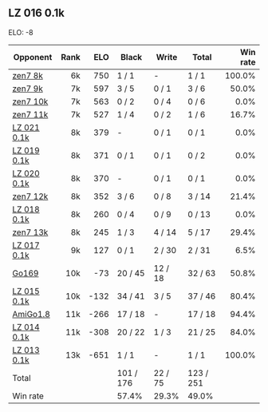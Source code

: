 ## LZ 016 0.1k ##

ELO: -8

Opponent | Rank | ELO | Black | Write | Total | Win rate
---------|-----:|----:|-------|-------|-------|-------:
[zen7 8k](zen7%208k.md) | 6k | 750 | 1 / 1 | - | 1 / 1 | 100.0%
[zen7 9k](zen7%209k.md) | 7k | 597 | 3 / 5 | 0 / 1 | 3 / 6 | 50.0%
[zen7 10k](zen7%2010k.md) | 7k | 563 | 0 / 2 | 0 / 4 | 0 / 6 | 0.0%
[zen7 11k](zen7%2011k.md) | 7k | 527 | 1 / 4 | 0 / 2 | 1 / 6 | 16.7%
[LZ 021 0.1k](LZ%20021%200.1k.md) | 8k | 379 | - | 0 / 1 | 0 / 1 | 0.0%
[LZ 019 0.1k](LZ%20019%200.1k.md) | 8k | 371 | 0 / 1 | 0 / 1 | 0 / 2 | 0.0%
[LZ 020 0.1k](LZ%20020%200.1k.md) | 8k | 370 | - | 0 / 1 | 0 / 1 | 0.0%
[zen7 12k](zen7%2012k.md) | 8k | 352 | 3 / 6 | 0 / 8 | 3 / 14 | 21.4%
[LZ 018 0.1k](LZ%20018%200.1k.md) | 8k | 260 | 0 / 4 | 0 / 9 | 0 / 13 | 0.0%
[zen7 13k](zen7%2013k.md) | 8k | 245 | 1 / 3 | 4 / 14 | 5 / 17 | 29.4%
[LZ 017 0.1k](LZ%20017%200.1k.md) | 9k | 127 | 0 / 1 | 2 / 30 | 2 / 31 | 6.5%
[Go169](Go169.md) | 10k | -73 | 20 / 45 | 12 / 18 | 32 / 63 | 50.8%
[LZ 015 0.1k](LZ%20015%200.1k.md) | 10k | -132 | 34 / 41 | 3 / 5 | 37 / 46 | 80.4%
[AmiGo1.8](AmiGo1.8.md) | 11k | -266 | 17 / 18 | - | 17 / 18 | 94.4%
[LZ 014 0.1k](LZ%20014%200.1k.md) | 11k | -308 | 20 / 22 | 1 / 3 | 21 / 25 | 84.0%
[LZ 013 0.1k](LZ%20013%200.1k.md) | 13k | -651 | 1 / 1 | - | 1 / 1 | 100.0%
Total | | | 101 / 176 | 22 / 75 | 123 / 251 | 
Win rate| | | 57.4% | 29.3% | 49.0% | 
